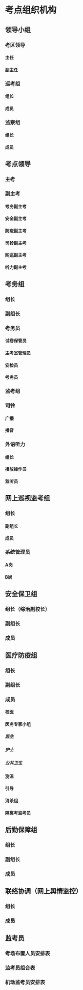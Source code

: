 # 考点组织机构

## 领导小组

### 考区领导

#### 主任

#### 副主任

### 巡考组

#### 组长

#### 成员

### 监察组

#### 组长

#### 成员

## 考点领导

### 主考

### 副主考

#### 考务副主考

#### 安全副主考

#### 防疫副主考

#### 司铃副主考

#### 网巡副主考

#### 听力副主考

## 考务组

### 组长

### 副组长

### 考务员

#### 试卷保管员

#### 主考室管理员

#### 安检员

#### 考务员

### 监考组

### 司铃

#### 广播

#### 播音

### 外语听力

#### 组长

#### 播放操作员

#### 监听员

## 网上巡视监考组

### 组长

#### 副组长

#### 成员

### 系统管理员

#### A岗

#### B岗

## 安全保卫组

### 组长（综治副校长）

### 副组长

### 成员

## 医疗防疫组

### 组长

### 副组长

### 成员

#### 校医

#### 医务专家小组

##### 医生

##### 护士

##### 公共卫生

#### 测温

#### 引导

#### 消杀组

#### 隔离考监考员

## 后勤保障组

### 组长

### 副组长

### 成员

## 联络协调（网上舆情监控）

### 组长

### 成员

## 监考员

### 考场布置人员安排表

### 监考员组合表

### 机动监考员安排表
